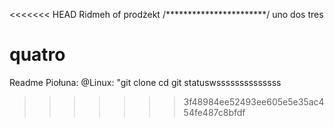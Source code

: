 <<<<<<< HEAD
Ridmeh of prodżekt
/***********************/
uno 
dos 
tres

quatro
=======
Readme Piołuna:
@Linux:
"git clone <adres repozytorium>
cd <nazwa repozytorium>
git statuswssssssssssssss

>>>>>>> 3f48984ee52493ee605e5e35ac454fe487c8bfdf
